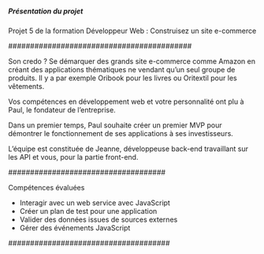 ##### Présentation du projet #####

Projet 5 de la formation Développeur Web : Construisez un site e-commerce

##########################################


Son credo ? Se démarquer des grands site e-commerce comme Amazon en créant des applications thématiques ne vendant qu’un seul groupe de produits. 
Il y a par exemple Oribook pour les livres ou Oritextil pour les vêtements.

Vos compétences en développement web et votre personnalité ont plu à Paul, le fondateur de l’entreprise.

Dans un premier temps, Paul souhaite créer un premier MVP pour démontrer le fonctionnement de ses applications à ses investisseurs.

L’équipe est constituée de Jeanne, développeuse back-end travaillant sur les API et vous, pour la partie front-end.


####################################

Compétences évaluées

- Interagir avec un web service avec JavaScript
- Créer un plan de test pour une application
- Valider des données issues de sources externes
- Gérer des événements JavaScript

#####################################



